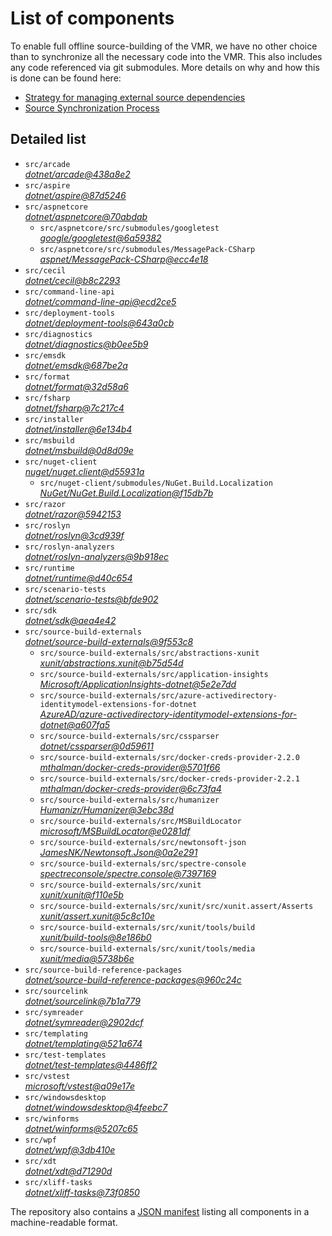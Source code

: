 ﻿# List of components

To enable full offline source-building of the VMR, we have no other choice than to synchronize all the necessary code into the VMR. This also includes any code referenced via git submodules. More details on why and how this is done can be found here:
- [Strategy for managing external source dependencies](src/arcade/Documentation/UnifiedBuild/VMR-Strategy-For-External-Source.md)
- [Source Synchronization Process](src/arcade/Documentation/UnifiedBuild/VMR-Design-And-Operation.md#source-synchronization-process)

## Detailed list

<!-- component list beginning -->
- `src/arcade`  
*[dotnet/arcade@438a8e2](https://github.com/dotnet/arcade/tree/438a8e2488313fb3aa1b24a741a85c2669ee7e0d)*
- `src/aspire`  
*[dotnet/aspire@87d5246](https://github.com/dotnet/aspire/tree/87d5246ddfc1fb9b07fcdf7b4b42830f67427ab9)*
- `src/aspnetcore`  
*[dotnet/aspnetcore@70abdab](https://github.com/dotnet/aspnetcore/tree/70abdab0a5969fd7746479c1fae4697bce2dbc92)*
    - `src/aspnetcore/src/submodules/googletest`  
    *[google/googletest@6a59382](https://github.com/google/googletest/tree/6a5938233b6519ba99ddb7c7314d45d3fa877969)*
    - `src/aspnetcore/src/submodules/MessagePack-CSharp`  
    *[aspnet/MessagePack-CSharp@ecc4e18](https://github.com/aspnet/MessagePack-CSharp/tree/ecc4e18ad7a0c7db51cd7e3d2997a291ed01444d)*
- `src/cecil`  
*[dotnet/cecil@b8c2293](https://github.com/dotnet/cecil/tree/b8c2293cd1cbd9d0fe6f32d7b5befbd526b5a175)*
- `src/command-line-api`  
*[dotnet/command-line-api@ecd2ce5](https://github.com/dotnet/command-line-api/tree/ecd2ce5eafbba3008a7d4f5d04b025d30928c812)*
- `src/deployment-tools`  
*[dotnet/deployment-tools@643a0cb](https://github.com/dotnet/deployment-tools/tree/643a0cb2966b097763158082a138189e22205d3b)*
- `src/diagnostics`  
*[dotnet/diagnostics@b0ee5b9](https://github.com/dotnet/diagnostics/tree/b0ee5b9a01e571161bf772aa659440a986bbe532)*
- `src/emsdk`  
*[dotnet/emsdk@687be2a](https://github.com/dotnet/emsdk/tree/687be2a32a302aaade82380c0eaafa5af85fb4da)*
- `src/format`  
*[dotnet/format@32d58a6](https://github.com/dotnet/format/tree/32d58a6d830fc36999912707947f23b57966f103)*
- `src/fsharp`  
*[dotnet/fsharp@7c217c4](https://github.com/dotnet/fsharp/tree/7c217c487c6e2b7d824f3d40666b3cbad412cad4)*
- `src/installer`  
*[dotnet/installer@6e134b4](https://github.com/dotnet/installer/tree/6e134b4cd9daceae6ab311806fb1b0ea7d27b9cb)*
- `src/msbuild`  
*[dotnet/msbuild@0d8d09e](https://github.com/dotnet/msbuild/tree/0d8d09e5c582526daeb4af0b52956c3290e424d1)*
- `src/nuget-client`  
*[nuget/nuget.client@d55931a](https://github.com/nuget/nuget.client/tree/d55931a69dcda3dcb87ba46a09fe268e0febc223)*
    - `src/nuget-client/submodules/NuGet.Build.Localization`  
    *[NuGet/NuGet.Build.Localization@f15db7b](https://github.com/NuGet/NuGet.Build.Localization/tree/f15db7b7c6f5affbea268632ef8333d2687c8031)*
- `src/razor`  
*[dotnet/razor@5942153](https://github.com/dotnet/razor/tree/59421532418d132935fd48a4d363bd8cecd4e34a)*
- `src/roslyn`  
*[dotnet/roslyn@3cd939f](https://github.com/dotnet/roslyn/tree/3cd939f76803da435c20b082a5cfcc844386fcfb)*
- `src/roslyn-analyzers`  
*[dotnet/roslyn-analyzers@9b918ec](https://github.com/dotnet/roslyn-analyzers/tree/9b918ec314040fb7f547f0458347440105e099e3)*
- `src/runtime`  
*[dotnet/runtime@d40c654](https://github.com/dotnet/runtime/tree/d40c654c274fe4f4afe66328f0599130f3eb2ea6)*
- `src/scenario-tests`  
*[dotnet/scenario-tests@bfde902](https://github.com/dotnet/scenario-tests/tree/bfde902a10d7b672f4fc7e844198ede405dbb9c6)*
- `src/sdk`  
*[dotnet/sdk@aea4e42](https://github.com/dotnet/sdk/tree/aea4e42aff076545d4709fd6071dda62fe0ae332)*
- `src/source-build-externals`  
*[dotnet/source-build-externals@9f553c8](https://github.com/dotnet/source-build-externals/tree/9f553c88e8a6787c560ab3e7adec226311de7e2c)*
    - `src/source-build-externals/src/abstractions-xunit`  
    *[xunit/abstractions.xunit@b75d54d](https://github.com/xunit/abstractions.xunit/tree/b75d54d73b141709f805c2001b16f3dd4d71539d)*
    - `src/source-build-externals/src/application-insights`  
    *[Microsoft/ApplicationInsights-dotnet@5e2e7dd](https://github.com/Microsoft/ApplicationInsights-dotnet/tree/5e2e7ddda961ec0e16a75b1ae0a37f6a13c777f5)*
    - `src/source-build-externals/src/azure-activedirectory-identitymodel-extensions-for-dotnet`  
    *[AzureAD/azure-activedirectory-identitymodel-extensions-for-dotnet@a607fa5](https://github.com/AzureAD/azure-activedirectory-identitymodel-extensions-for-dotnet/tree/a607fa5e0005a6178cf1d2fed4fa0f8179cdb186)*
    - `src/source-build-externals/src/cssparser`  
    *[dotnet/cssparser@0d59611](https://github.com/dotnet/cssparser/tree/0d59611784841735a7778a67aa6e9d8d000c861f)*
    - `src/source-build-externals/src/docker-creds-provider-2.2.0`  
    *[mthalman/docker-creds-provider@5701f66](https://github.com/mthalman/docker-creds-provider/tree/5701f6667c1fbd805684857baaa860383bbdfed7)*
    - `src/source-build-externals/src/docker-creds-provider-2.2.1`  
    *[mthalman/docker-creds-provider@6c73fa4](https://github.com/mthalman/docker-creds-provider/tree/6c73fa4784795ae07f49305a057abf5c473d2adb)*
    - `src/source-build-externals/src/humanizer`  
    *[Humanizr/Humanizer@3ebc38d](https://github.com/Humanizr/Humanizer/tree/3ebc38de585fc641a04b0e78ed69468453b0f8a1)*
    - `src/source-build-externals/src/MSBuildLocator`  
    *[microsoft/MSBuildLocator@e0281df](https://github.com/microsoft/MSBuildLocator/tree/e0281df33274ac3c3e22acc9b07dcb4b31d57dc0)*
    - `src/source-build-externals/src/newtonsoft-json`  
    *[JamesNK/Newtonsoft.Json@0a2e291](https://github.com/JamesNK/Newtonsoft.Json/tree/0a2e291c0d9c0c7675d445703e51750363a549ef)*
    - `src/source-build-externals/src/spectre-console`  
    *[spectreconsole/spectre.console@7397169](https://github.com/spectreconsole/spectre.console/tree/7397169a2757dc3657598bdea4ac222c0f283425)*
    - `src/source-build-externals/src/xunit`  
    *[xunit/xunit@f110e5b](https://github.com/xunit/xunit/tree/f110e5bee5dfd4c08339587c9c3df9292fcb597c)*
    - `src/source-build-externals/src/xunit/src/xunit.assert/Asserts`  
    *[xunit/assert.xunit@5c8c10e](https://github.com/xunit/assert.xunit/tree/5c8c10e085eb42f39f2fe0b40c94bf56649eb0a4)*
    - `src/source-build-externals/src/xunit/tools/build`  
    *[xunit/build-tools@8e186b0](https://github.com/xunit/build-tools/tree/8e186b0f8e398796e75453f3f18952b06d29fdfd)*
    - `src/source-build-externals/src/xunit/tools/media`  
    *[xunit/media@5738b6e](https://github.com/xunit/media/tree/5738b6e86f08e0389c4392b939c20e3eca2d9822)*
- `src/source-build-reference-packages`  
*[dotnet/source-build-reference-packages@960c24c](https://github.com/dotnet/source-build-reference-packages/tree/960c24c32a4bde8a83073f33fec25de7ec88a062)*
- `src/sourcelink`  
*[dotnet/sourcelink@7b1a779](https://github.com/dotnet/sourcelink/tree/7b1a779fc3533784ee533515f5c4421d6f2baea6)*
- `src/symreader`  
*[dotnet/symreader@2902dcf](https://github.com/dotnet/symreader/tree/2902dcf06494391dc65552fd0743b7d426c550fb)*
- `src/templating`  
*[dotnet/templating@521a674](https://github.com/dotnet/templating/tree/521a6740eb526eecb03b93683784ab8afb788216)*
- `src/test-templates`  
*[dotnet/test-templates@4486ff2](https://github.com/dotnet/test-templates/tree/4486ff28949aa10726517ddf7ecabedc2a7e1ceb)*
- `src/vstest`  
*[microsoft/vstest@a09e17e](https://github.com/microsoft/vstest/tree/a09e17e9efd7f85abab5a83d627d15aef5b6a954)*
- `src/windowsdesktop`  
*[dotnet/windowsdesktop@4feebc7](https://github.com/dotnet/windowsdesktop/tree/4feebc7df48f42a8cb8f2c0ad620ffce61e86a8e)*
- `src/winforms`  
*[dotnet/winforms@5207c65](https://github.com/dotnet/winforms/tree/5207c6554bb20236bd91c6083c3e1ee3c76c9402)*
- `src/wpf`  
*[dotnet/wpf@3db410e](https://github.com/dotnet/wpf/tree/3db410e6645fd9a13e9b1c13f36ab32087b5b970)*
- `src/xdt`  
*[dotnet/xdt@d71290d](https://github.com/dotnet/xdt/tree/d71290db981c297b17054b64b2bc7c707a547545)*
- `src/xliff-tasks`  
*[dotnet/xliff-tasks@73f0850](https://github.com/dotnet/xliff-tasks/tree/73f0850939d96131c28cf6ea6ee5aacb4da0083a)*
<!-- component list end -->

The repository also contains a [JSON manifest](https://github.com/dotnet/dotnet/blob/main/src/source-manifest.json) listing all components in a machine-readable format.
